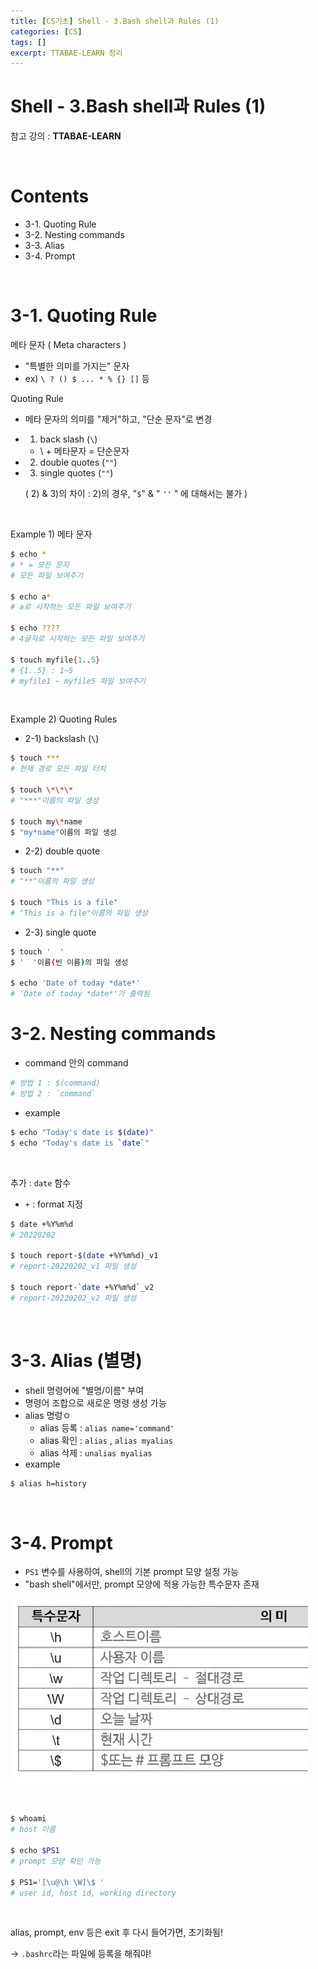 ```yaml
---
title: [CS기초] Shell - 3.Bash shell과 Rules (1)
categories: [CS]
tags: []
excerpt: TTABAE-LEARN 정리
---
```


# Shell - 3.Bash shell과 Rules (1)

<script src="https://cdn.mathjax.org/mathjax/latest/MathJax.js?config=TeX-AMS-MML_HTMLorMML" type="text/javascript"></script>

참고 강의 : **TTABAE-LEARN**

<br>

# Contents

- 3-1. Quoting Rule
- 3-2. Nesting commands
- 3-3. Alias
- 3-4. Prompt

<br>

# 3-1. Quoting Rule

메타 문자 ( Meta characters )

- "특별한 의미를 가지는" 문자
- ex) `\ ? () $ ... * % {} []` 등



Quoting Rule

- 메타 문자의 의미를 "제거"하고, "단순 문자"로 변경

- 1) back slash (`\`)

  - \\ + 메타문자 = 단순문자

- 2) double quotes (`""`)

- 3) single quotes (`""`)

  ( 2) & 3)의 차이 : 2)의 경우, "`$`" & " `''` " 에 대해서는 불가 ) 

<br>

Example 1) 메타 문자

```bash
$ echo *
# * = 모든 문자
# 모든 파일 보여주기

$ echo a*
# a로 시작하는 모든 파일 보여주기

$ echo ????
# 4글자로 시작하는 모든 파일 보여주기 

$ touch myfile{1..5}
# {1..5} : 1~5
# myfile1 ~ myfile5 파일 보여주기
```

<br>

Example 2) Quoting Rules

- 2-1) backslash (`\`)

```bash
$ touch ***
# 현재 경로 모든 파일 터치

$ touch \*\*\*
# "***"이름의 파일 생성

$ touch my\*name
$ "my*name"이름의 파일 생성
```



- 2-2) double quote

```bash
$ touch "**"
# "**"이름의 파일 생성

$ touch "This is a file"
# "This is a file"이름의 파일 생성
```



- 2-3) single quote

```bash
$ touch '  '
$ '  '이름(빈 이름)의 파일 생성

$ echo 'Date of today *date*'
# 'Date of today *date*'가 출력됨
```



# 3-2. Nesting commands

- command 안의 command

```bash
# 방법 1 : $(command)
# 방법 2 : `command`
```

- example

```bash
$ echo "Today's date is $(date)"
$ echo "Today's date is `date`"
```

<br>

추가 : `date` 함수

- `+` : format 지정

```bash
$ date +%Y%m%d
# 20220202

$ touch report-$(date +%Y%m%d)_v1
# report-20220202_v1 파일 생성

$ touch report-`date +%Y%m%d`_v2
# report-20220202_v2 파일 생성
```

<br>

# 3-3. Alias (별명)

- shell 명령어에 "별명/이름" 부여
- 명령어 조합으로 새로운 명령 생성 가능
- alias 명렁ㅇ
  - alias 등록 : `alias name='command'`
  - alias 확인 :  `alias` , `alias myalias`
  - alias 삭제 : `unalias myalias`
- example

```bash
$ alias h=history
```

<br>

# 3-4. Prompt

- `PS1` 변수를 사용하여, shell의 기본 prompt 모양 설정 가능
- "bash shell"에서만, prompt 모양에 적용 가능한 특수문자 존재

![figure2](/assets/img/cs/img20.png)

<br>

```bash
$ whoami
# host 이름

$ echo $PS1
# prompt 모양 확인 가능

$ PS1='[\u@\h \W]\$ '
# user id, host id, working directory
```

<br>

alias, prompt, env 등은 exit 후 다시 들어가면, 초기화됨!

$\rightarrow$ `.bashrc`라는 파일에 등록을 해줘야!